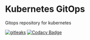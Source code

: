 # Kubernetes GitOps

Gitops repository for kubernetes

[![gitleaks](https://github.com/mikesupertrampster-corp/kubernetes-gitops/actions/workflows/gitleaks.yml/badge.svg)](https://github.com/mikesupertrampster-corp/kubernetes-gitops/actions/workflows/gitleaks.yml) [![Codacy Badge](https://app.codacy.com/project/badge/Grade/3a422b064b4a4b4a8fcfdf3c8db883d7)](https://www.codacy.com/gh/mikesupertrampster-corp/kubernetes-gitops/dashboard?utm_source=github.com&amp;utm_medium=referral&amp;utm_content=mikesupertrampster-corp/kubernetes-gitops&amp;utm_campaign=Badge_Grade)

